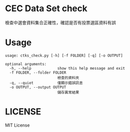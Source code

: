 CEC Data Set check
==================

檢查中選會資料集合正確性，確認是否有投票選區資料有誤


Usage
=====

```
usage: ctks_check.py [-h] [-f FOLDER] [-q] [-o OUTPUT]

optional arguments:
  -h, --help            show this help message and exit
  -f FOLDER, --folder FOLDER
                        檢查的資料夾
  -q, --quiet           僅顯示錯誤訊息
  -o OUTPUT, --output OUTPUT
                        儲存異常結果

```

LICENSE
=======

MIT License
